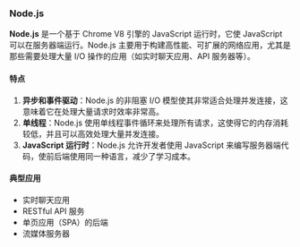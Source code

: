 ### Node.js

**Node.js** 是一个基于 Chrome V8 引擎的 JavaScript 运行时，它使 JavaScript 可以在服务器端运行。Node.js 主要用于构建高性能、可扩展的网络应用，尤其是那些需要处理大量 I/O 操作的应用（如实时聊天应用、API 服务器等）。

#### 特点

1. **异步和事件驱动**：Node.js 的非阻塞 I/O 模型使其非常适合处理并发连接，这意味着它在处理大量请求时效率非常高。
2. **单线程**：Node.js 使用单线程事件循环来处理所有请求，这使得它的内存消耗较低，并且可以高效处理大量并发连接。
3. **JavaScript 运行时**：Node.js 允许开发者使用 JavaScript 来编写服务器端代码，使前后端使用同一种语言，减少了学习成本。

#### 典型应用

- 实时聊天应用
- RESTful API 服务
- 单页应用（SPA）的后端
- 流媒体服务器